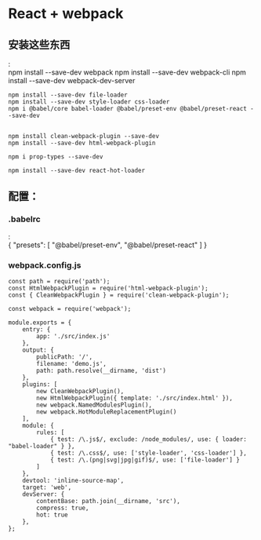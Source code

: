 # React + webpack

## 安装这些东西

:    
    npm install --save-dev webpack
    npm install --save-dev webpack-cli
    npm install --save-dev webpack-dev-server


    npm install --save-dev file-loader
    npm install --save-dev style-loader css-loader
    npm i @babel/core babel-loader @babel/preset-env @babel/preset-react --save-dev


    npm install clean-webpack-plugin --save-dev
    npm install --save-dev html-webpack-plugin

    npm i prop-types --save-dev

    npm install --save-dev react-hot-loader



## 配置： 

### .babelrc
:    
    {
        "presets": [
            "@babel/preset-env",
            "@babel/preset-react"
        ]
    }


### webpack.config.js


    const path = require('path');
    const HtmlWebpackPlugin = require('html-webpack-plugin');
    const { CleanWebpackPlugin } = require('clean-webpack-plugin');

    const webpack = require('webpack');

    module.exports = {
        entry: {
            app: './src/index.js'
        },
        output: {
            publicPath: '/',
            filename: 'demo.js',
            path: path.resolve(__dirname, 'dist')
        },
        plugins: [
            new CleanWebpackPlugin(),
            new HtmlWebpackPlugin({ template: './src/index.html' }),
            new webpack.NamedModulesPlugin(),
            new webpack.HotModuleReplacementPlugin()
        ],
        module: {
            rules: [
                { test: /\.js$/, exclude: /node_modules/, use: { loader: "babel-loader" } },
                { test: /\.css$/, use: ['style-loader', 'css-loader'] },
                { test: /\.(png|svg|jpg|gif)$/, use: ['file-loader'] }
            ]
        },
        devtool: 'inline-source-map',
        target: 'web',
        devServer: {
            contentBase: path.join(__dirname, 'src'),
            compress: true,
            hot: true
        },
    };